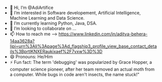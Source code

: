 - 👋 Hi, I’m @AdiArtifice
- 👀 I’m interested in Software developement, Artificial Intelligence, Machine Learning and Data Science.
- 🌱 I’m currently learning Python, Java, DSA.
- 💞️ I’m looking to collaborate on ...
- 📫 How to reach me --> https://www.linkedin.com/in/aditya-behera-14aa3628a?lipi=urn%3Ali%3Apage%3Ad_flagship3_profile_view_base_contact_details%3BprtlKNXERaukixaef%2F7vxw%3D%3D
- 😄 Pronouns: He/Him
- ⚡ Fun fact: The term 'debugging' was popularized by Grace Hopper, a computer science pioneer, after her team removed an actual moth from a computer. While bugs in code aren't insects, the name stuck!"

<!---
AdiArtifice/AdiArtifice is a ✨ special ✨ repository because its `README.md` (this file) appears on your GitHub profile.
You can click the Preview link to take a look at your changes.
--->
